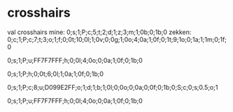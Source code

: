 # crosshairs
val crosshairs
mine: 0;s;1;P;c;5;t;2;d;1;z;3;m;1;0b;0;1b;0
zekken: 
0;c;1;P;c;7;t;3;o;1;f;0;0t;10;0l;1;0v;0;0g;1;0o;4;0a;1;0f;0;1t;9;1o;0;1a;1;1m;0;1f;0

0;s;1;P;u;FF7F7FFF;h;0;0l;4;0o;0;0a;1;0f;0;1b;0

0;s;1;P;h;0;0t;6;0l;1;0a;1;0f;0;1b;0

0;s;1;P;c;8;u;D099E2FF;o;1;d;1;b;1;0l;0;0o;0;0a;0;0f;0;1b;0;S;c;0;s;0.5;o;1

0;s;1;P;u;FF7F7FFF;h;0;0l;4;0o;0;0a;1;0f;0;1b;0
